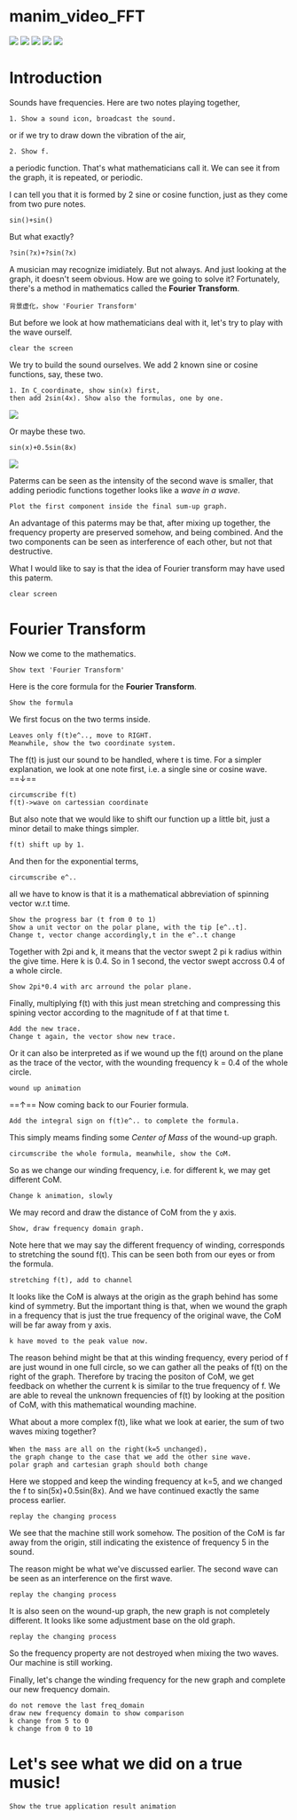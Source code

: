 # manim_video_FFT
![](/media/videos/MainVideo/480p15/WindingAndFreqdomain_ManimCE_v0.16.0.post0.gif)
![](video_script/2022-08-04-19-41-00.png)
![](video_script/2022-08-04-19-41-00.png)
![](video_script/2022-08-04-17-07-40.png)
![](video_script/2022-08-04-15-14-11.png)
# Introduction
Sounds have frequencies.
Here are two notes playing together, 
```
1. Show a sound icon, broadcast the sound.
```
or if we try to draw down the vibration of the air, 
```
2. Show f.
```
a periodic function. That's what mathematicians call it. We can see it from the graph, it is repeated, or periodic.

I can tell you that it is formed by 2 sine or cosine function, just as they come from two pure notes.
```
sin()+sin()
```
But what exactly?
```
?sin(?x)+?sin(?x)
```
A musician may recognize imidiately. But not always. And just looking at the graph, it doesn't seem obvious.
How are we going to solve it? Fortunately, there's a method in mathematics called the **Fourier Transform**.
```
背景虚化，show 'Fourier Transform'
```
But before we look at how mathematicians deal with it, let's try to play with the wave ourself. 
```
clear the screen
```
We try to build the sound ourselves. We add 2 known sine or cosine functions, say, these two.
```
1. In C_coordinate, show sin(x) first, 
then add 2sin(4x). Show also the formulas, one by one.
```
![](video_script/2022-08-04-18-33-32.png)

Or maybe these two.
```
sin(x)+0.5sin(8x)
```
<!-- sin5x + sin8x -->
![](video_script/2022-08-04-18-33-32.png)

Paterms can be seen as the intensity of the second wave is smaller, that adding periodic functions together looks like a *wave in a wave*.
```
Plot the first component inside the final sum-up graph.
```
An advantage of this paterms may be that, after mixing up together, the frequency property are preserved somehow, and being combined. And the two components can be seen as interference of each other, but not that destructive.

What I would like to say is that the idea of Fourier transform may have used this paterm.
```
clear screen
```

# Fourier Transform
Now we come to the mathematics.
```
Show text 'Fourier Transform'
```
Here is the core formula for the **Fourier Transform**.
```
Show the formula
```
We first focus on the two terms inside.
```
Leaves only f(t)e^.., move to RIGHT.
Meanwhile, show the two coordinate system.
```
The f(t) is just our sound to be handled, where t is time. For a simpler explanation, we look at one note first, i.e. a single sine or cosine wave. ==↓==
```
circumscribe f(t)
f(t)->wave on cartessian coordinate
```
But also note that we would like to shift our function up a little bit, just a minor detail to make things simpler.
```
f(t) shift up by 1.
```
And then for the exponential terms,
```
circumscribe e^..
```
all we have to know is that it is a mathematical abbreviation of spinning vector w.r.t time.
```
Show the progress bar (t from 0 to 1)
Show a unit vector on the polar plane, with the tip [e^..t].
Change t, vector change accordingly,t in the e^..t change
```
Together with 2pi and k, it means that the vector swept 2 pi k radius within the give time. Here k is 0.4. So in 1 second, the vector swept accross 0.4 of a whole circle.
```
Show 2pi*0.4 with arc arround the polar plane.
```
Finally, multiplying f(t) with this just mean stretching and compressing this spining vector according to the magnitude of f at that time t.
```
Add the new trace.
Change t again, the vector show new trace.
```
Or it can also be interpreted as if we wound up the f(t) around on the plane as the trace of the vector, with the wounding frequency k = 0.4 of the whole circle.
```
wound up animation
```
==↑==
Now coming back to our Fourier formula.
```
Add the integral sign on f(t)e^.. to complete the formula.
```
This simply meams finding some *Center of Mass* of the wound-up graph.
```
circumscribe the whole formula, meanwhile, show the CoM.
```
So as we change our winding frequency, i.e. for different k, we may get different CoM.
```
Change k animation, slowly
```
We may record and draw the distance of CoM from the y axis.
```
Show, draw frequency domain graph.
```
Note here that we may say the different frequency of winding, corresponds to stretching the sound f(t). This can be seen both from our eyes or from the formula.
```
stretching f(t), add to channel
```

It looks like the CoM is always at the origin as the graph behind has some kind of symmetry.
But the important thing is that, when we wound the graph in a frequency that is just the true frequency of the original wave, the CoM will be far away from y axis.
```
k have moved to the peak value now.
```

The reason behind might be that at this winding frequency, every period of f are just wound in one full circle, so we can gather all the peaks of f(t) on the right of the graph. Therefore by tracing the positon of CoM, we get feedback on whether the current k is similar to the true frequency of f. We are able to reveal the unknown frequencies of f(t) by looking at the position of CoM, with this mathematical wounding machine.

What about a more complex f(t), like what we look at earier, the sum of two waves mixing together?
```
When the mass are all on the right(k=5 unchanged)，
the graph change to the case that we add the other sine wave.
polar graph and cartesian graph should both change
```

Here we stopped and keep the winding frequency at k=5, and we changed the f to sin(5x)+0.5sin(8x). And we have continued exactly the same process earlier.

```
replay the changing process
```

We see that the machine still work somehow. The position of the CoM is far away from the origin, still indicating the existence of frequency 5 in the sound.


The reason might be what we've discussed earlier. The second wave can be seen as an interference on the first wave. 
```
replay the changing process
```
It is also seen on the wound-up graph, the new graph is not completely different. It looks like some adjustment base on the old graph.
```
replay the changing process
```
So the frequency property are not destroyed when mixing the two waves. Our machine is still working.

Finally, let's change the winding frequency for the new graph and complete our new frequency domain.
```
do not remove the last freq_domain
draw new frequency domain to show comparison
k change from 5 to 0
k change from 0 to 10
```

# Let's see what we did on a true music!
```
Show the true application result animation
```

